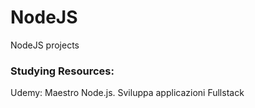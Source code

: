 # NodeJS
NodeJS projects

### Studying Resources:
Udemy: 
Maestro Node.js. Sviluppa applicazioni Fullstack
